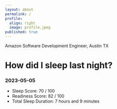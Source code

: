 ```yaml
---
layout: about
permalink: /
profile:
  align: right
  image: profile.jpeg
published: true
---
```


Amazon Software Development Engineer, Austin TX

# How did I sleep last night? 
### 2023-05-05
- Sleep Score: 70 / 100
- Readiness Score: 82 / 100 
- Total Sleep Duration: 7 hours and 9 minutes

